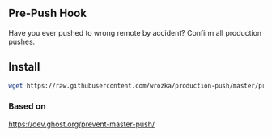 ## Pre-Push Hook

Have you ever pushed to wrong remote by accident? Confirm all production pushes.

## Install

```sh
wget https://raw.githubusercontent.com/wrozka/production-push/master/pre-push -O .git/hooks/pre-push
```

### Based on

https://dev.ghost.org/prevent-master-push/
